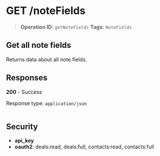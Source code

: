 # GET /noteFields

> **Operation ID:** `getNoteFields`
> **Tags:** `NoteFields`

## Get all note fields

Returns data about all note fields.

## Responses

**200** - Success

Response type: `application/json`

```

```


## Security

- **api_key**
- **oauth2**: deals:read, deals:full, contacts:read, contacts:full
